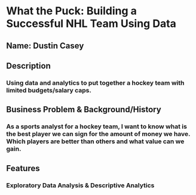 # What the Puck: Building a Successful NHL Team Using Data

## Name: Dustin Casey


## Description

### Using data and analytics to put together a hockey team with limited budgets/salary caps.


## Business Problem & Background/History

### As a sports analyst for a hockey team, I want to know what is the best player we can sign for the amount of money we have. Which players are better than others and what value can we gain.


## Features

### Exploratory Data Analysis & Descriptive Analytics
